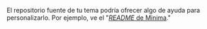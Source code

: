 El repositorio fuente de tu tema podría ofrecer algo de ayuda para personalizarlo. Por ejemplo, ve el "[_README_ de Minima](https://github.com/jekyll/minima#customizing-templates)."

